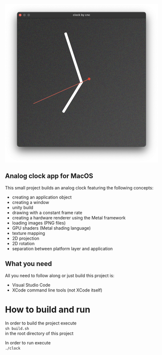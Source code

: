 ![](res/clock.png)

## Analog clock app for MacOS

This small project builds an analog clock featuring the following concepts:

- creating an application object
- creating a window
- unity build
- drawing with a constant frame rate
- creating a hardware renderer using the Metal framework
- loading images (PNG files)
- GPU shaders (Metal shading language)
- texture mapping
- 2D projection
- 2D rotation
- separation between platform layer and application

## What you need

All you need to follow along or just build this project is:

- Visual Studio Code
- XCode command line tools (not XCode itself)

# How to build and run

In order to build the project execute <br>
```sh build.sh``` <br>
in the root directory of this project

In order to run execute <br>
```./clock```
